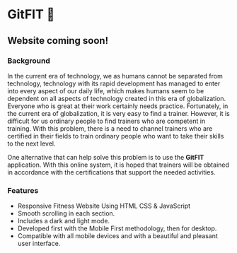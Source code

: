# GitFIT 💪
## Website coming soon!

### Background
In the current era of technology, we as humans cannot be separated from technology, technology with its rapid development has managed to enter into every aspect of our daily life, which makes humans seem to be dependent on all aspects of technology created in this era of globalization. Everyone who is great at their work certainly needs practice. Fortunately, in the current era of globalization, it is very easy to find a trainer. However, it is difficult for us ordinary people to find trainers who are competent in training. With this problem, there is a need to channel trainers who are certified in their fields to train ordinary people who want to take their skills to the next level.

One alternative that can help solve this problem is to use the <b>GitFIT</b> application. With this online system, it is hoped that trainers will be obtained in accordance with the certifications that support the needed activities.

### Features
- Responsive Fitness Website Using HTML CSS & JavaScript
- Smooth scrolling in each section.
- Includes a dark and light mode.
- Developed first with the Mobile First methodology, then for desktop.
- Compatible with all mobile devices and with a beautiful and pleasant user interface.

